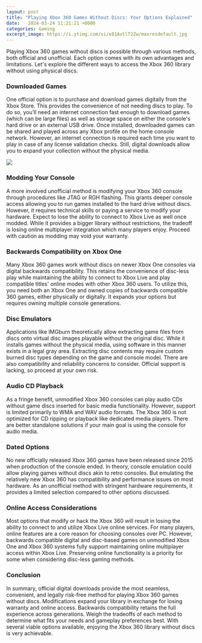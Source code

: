 ```yaml
---
layout: post
title: "Playing Xbox 360 Games Without Discs: Your Options Explained"
date:   2024-03-24 11:21:21 +0000
categories: Gaming
excerpt_image: https://i.ytimg.com/vi/e81AvtlT2Zw/maxresdefault.jpg
---
```


Playing Xbox 360 games without discs is possible through various methods, both official and unofficial. Each option comes with its own advantages and limitations. Let's explore the different ways to access the Xbox 360 library without using physical discs.
### Downloaded Games 
One official option is to purchase and download games digitally from the Xbox Store. This provides the convenience of not needing discs to play. To do so, you'll need an internet connection fast enough to download games (which can be large files) as well as storage space on either the console's hard drive or an external USB drive. Once installed, downloaded games can be shared and played across any Xbox profile on the home console network. However, an internet connection is required each time you want to play in case of any license validation checks. Still, digital downloads allow you to expand your collection without the physical media.

![](https://i.ytimg.com/vi/e81AvtlT2Zw/maxresdefault.jpg)
### Modding Your Console
A more involved unofficial method is modifying your Xbox 360 console through procedures like JTAG or RGH flashing. This grants deeper console access allowing you to run games installed to the hard drive without discs. However, it requires technical skills or paying a service to modify your hardware. Expect to lose the ability to connect to Xbox Live as well once modded. While it provides a bigger library without restrictions, the tradeoff is losing online multiplayer integration which many players enjoy. Proceed with caution as modding may void your warranty.  
### Backwards Compatibility on Xbox One
Many Xbox 360 games work without discs on newer Xbox One consoles via digital backwards compatibility. This retains the convenience of disc-less play while maintaining the ability to connect to Xbox Live and play compatible titles' online modes with other Xbox 360 users. To utilize this, you need both an Xbox One and owned copies of backwards compatible 360 games, either physically or digitally. It expands your options but requires owning multiple console generations.
### Disc Emulators 
Applications like IMGburn theoretically allow extracting game files from discs onto virtual disc images playable without the original disc. While it installs games without the physical media, using software in this manner exists in a legal gray area. Extracting disc contents may require custom burned disc types depending on the game and console model. There are also compatibility and reliability concerns to consider. Official support is lacking, so proceed at your own risk.
### Audio CD Playback
As a fringe benefit, unmodified Xbox 360 consoles can play audio CDs without game discs inserted for basic media functionality. However, support is limited primarily to WMA and WAV audio formats. The Xbox 360 is not optimized for CD ripping or playback like dedicated media players. There are better standalone solutions if your main goal is using the console for audio media. 
### Dated Options
No new officially released Xbox 360 games have been released since 2015 when production of the console ended. In theory, console emulation could allow playing games without discs akin to retro consoles. But emulating the relatively new Xbox 360 has compatibility and performance issues on most hardware. As an unofficial method with stringent hardware requirements, it provides a limited selection compared to other options discussed.
### Online Access Considerations
Most options that modify or hack the Xbox 360 will result in losing the ability to connect to and utilize Xbox Live online services. For many players, online features are a core reason for choosing consoles over PC. However, backwards compatible digital and disc-based games on unmodified Xbox One and Xbox 360 systems fully support maintaining online multiplayer access within Xbox Live. Preserving online functionality is a priority for some when considering disc-less gaming methods.
### Conclusion
In summary, official digital downloads provide the most seamless, convenient, and legally risk-free method for playing Xbox 360 games without discs. Modifications expand your library in exchange for losing warranty and online access. Backwards compatibility retains the full experience across generations. Weigh the tradeoffs of each method to determine what fits your needs and gameplay preferences best. With several viable options available, enjoying the Xbox 360 library without discs is very achievable.